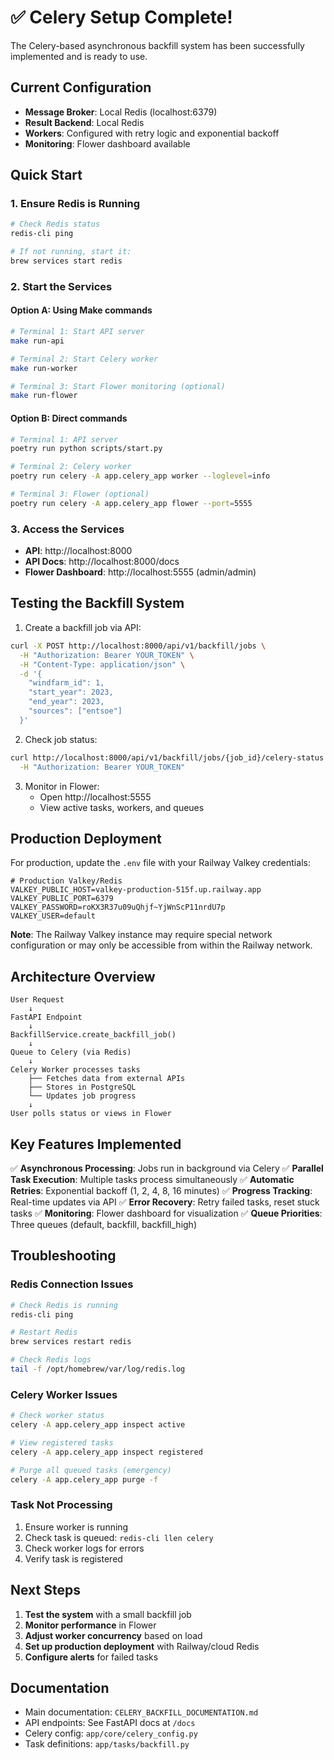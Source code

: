 # ✅ Celery Setup Complete!

The Celery-based asynchronous backfill system has been successfully implemented and is ready to use.

## Current Configuration

- **Message Broker**: Local Redis (localhost:6379)
- **Result Backend**: Local Redis 
- **Workers**: Configured with retry logic and exponential backoff
- **Monitoring**: Flower dashboard available

## Quick Start

### 1. Ensure Redis is Running
```bash
# Check Redis status
redis-cli ping

# If not running, start it:
brew services start redis
```

### 2. Start the Services

#### Option A: Using Make commands
```bash
# Terminal 1: Start API server
make run-api

# Terminal 2: Start Celery worker
make run-worker

# Terminal 3: Start Flower monitoring (optional)
make run-flower
```

#### Option B: Direct commands
```bash
# Terminal 1: API server
poetry run python scripts/start.py

# Terminal 2: Celery worker
poetry run celery -A app.celery_app worker --loglevel=info

# Terminal 3: Flower (optional)
poetry run celery -A app.celery_app flower --port=5555
```

### 3. Access the Services

- **API**: http://localhost:8000
- **API Docs**: http://localhost:8000/docs
- **Flower Dashboard**: http://localhost:5555 (admin/admin)

## Testing the Backfill System

1. Create a backfill job via API:
```bash
curl -X POST http://localhost:8000/api/v1/backfill/jobs \
  -H "Authorization: Bearer YOUR_TOKEN" \
  -H "Content-Type: application/json" \
  -d '{
    "windfarm_id": 1,
    "start_year": 2023,
    "end_year": 2023,
    "sources": ["entsoe"]
  }'
```

2. Check job status:
```bash
curl http://localhost:8000/api/v1/backfill/jobs/{job_id}/celery-status \
  -H "Authorization: Bearer YOUR_TOKEN"
```

3. Monitor in Flower:
   - Open http://localhost:5555
   - View active tasks, workers, and queues

## Production Deployment

For production, update the `.env` file with your Railway Valkey credentials:

```env
# Production Valkey/Redis
VALKEY_PUBLIC_HOST=valkey-production-515f.up.railway.app
VALKEY_PUBLIC_PORT=6379
VALKEY_PASSWORD=roKX3R37u09uQhjf~YjWnScP11nrdU7p
VALKEY_USER=default
```

**Note**: The Railway Valkey instance may require special network configuration or may only be accessible from within the Railway network.

## Architecture Overview

```
User Request
    ↓
FastAPI Endpoint
    ↓
BackfillService.create_backfill_job()
    ↓
Queue to Celery (via Redis)
    ↓
Celery Worker processes tasks
    ├── Fetches data from external APIs
    ├── Stores in PostgreSQL
    └── Updates job progress
    ↓
User polls status or views in Flower
```

## Key Features Implemented

✅ **Asynchronous Processing**: Jobs run in background via Celery
✅ **Parallel Task Execution**: Multiple tasks process simultaneously
✅ **Automatic Retries**: Exponential backoff (1, 2, 4, 8, 16 minutes)
✅ **Progress Tracking**: Real-time updates via API
✅ **Error Recovery**: Retry failed tasks, reset stuck tasks
✅ **Monitoring**: Flower dashboard for visualization
✅ **Queue Priorities**: Three queues (default, backfill, backfill_high)

## Troubleshooting

### Redis Connection Issues
```bash
# Check Redis is running
redis-cli ping

# Restart Redis
brew services restart redis

# Check Redis logs
tail -f /opt/homebrew/var/log/redis.log
```

### Celery Worker Issues
```bash
# Check worker status
celery -A app.celery_app inspect active

# View registered tasks
celery -A app.celery_app inspect registered

# Purge all queued tasks (emergency)
celery -A app.celery_app purge -f
```

### Task Not Processing
1. Ensure worker is running
2. Check task is queued: `redis-cli llen celery`
3. Check worker logs for errors
4. Verify task is registered

## Next Steps

1. **Test the system** with a small backfill job
2. **Monitor performance** in Flower
3. **Adjust worker concurrency** based on load
4. **Set up production deployment** with Railway/cloud Redis
5. **Configure alerts** for failed tasks

## Documentation

- Main documentation: `CELERY_BACKFILL_DOCUMENTATION.md`
- API endpoints: See FastAPI docs at `/docs`
- Celery config: `app/core/celery_config.py`
- Task definitions: `app/tasks/backfill.py`